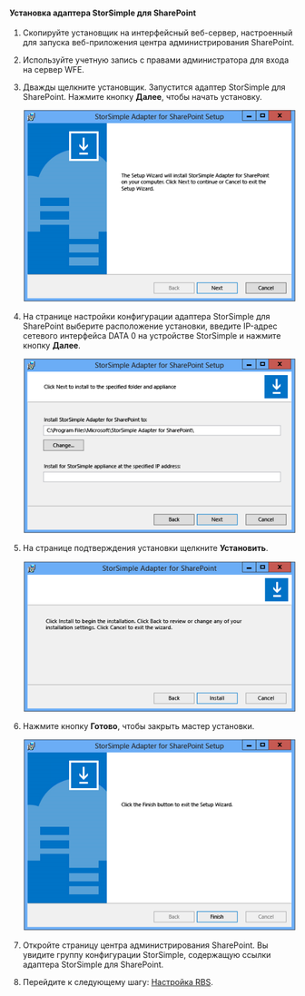 <!--author=SharS last changed: 9/17/15-->

#### Установка адаптера StorSimple для SharePoint

1. Скопируйте установщик на интерфейсный веб-сервер, настроенный для запуска веб-приложения центра администрирования SharePoint. 

2. Используйте учетную запись с правами администратора для входа на сервер WFE.

3. Дважды щелкните установщик. Запустится адаптер StorSimple для SharePoint. Нажмите кнопку **Далее**, чтобы начать установку.

    ![Страница начала настройки адаптера StorSimple](./media/storsimple-install-sharepoint-adapter/HCS_SSASP_Setup1-include.png)

4. На странице настройки конфигурации адаптера StorSimple для SharePoint выберите расположение установки, введите IP-адрес сетевого интерфейса DATA 0 на устройстве StorSimple и нажмите кнопку **Далее**.

    ![Страница конфигурации настройки адаптера StorSimple](./media/storsimple-install-sharepoint-adapter/HCS_SSASP_Setup2-include.png)

5. На странице подтверждения установки щелкните **Установить**.

    ![Страница подтверждения настройки адаптера StorSimple](./media/storsimple-install-sharepoint-adapter/HCS_SSASP_Confirm_Setup-include.png)

6. Нажмите кнопку **Готово**, чтобы закрыть мастер установки.

    ![Страница завершения настройки адаптера StorSimple](./media/storsimple-install-sharepoint-adapter/HCS_SSASP_Setup_finish-include.png)

7. Откройте страницу центра администрирования SharePoint. Вы увидите группу конфигурации StorSimple, содержащую ссылки адаптера StorSimple для SharePoint.

8. Перейдите к следующему шагу: [Настройка RBS](#configure-rbs).

<!---HONumber=Oct15_HO3-->